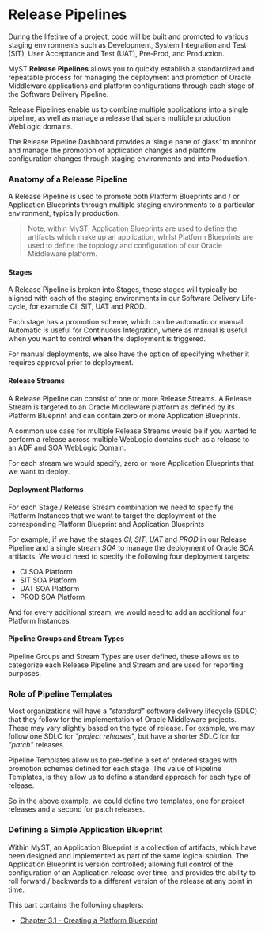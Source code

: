 # Release Pipelines
During the lifetime of a project, code will be built and promoted to various staging environments such as Development, System Integration and Test (SIT), User Acceptance and Test (UAT), Pre-Prod, and Production.

MyST **Release Pipelines** allows you to quickly establish a standardized and repeatable process for managing the deployment and promotion of Oracle Middleware applications and platform configurations through each stage of the Software Delivery Pipeline.

Release Pipelines enable us to combine multiple applications into a single pipeline, as well as manage a release that spans multiple production WebLogic domains.

The Release Pipeline Dashboard provides a ‘single pane of glass’ to monitor and manage the promotion of application changes and platform configuration changes through staging environments and into Production.


### Anatomy of a Release Pipeline
A Release Pipeline is used to promote both Platform Blueprints and / or Application Blueprints through multiple staging environments to a particular environment, typically production.

> Note; within MyST, Application Blueprints are used to define the artifacts which make up an application, whilst Platform Blueprints are used to define the topology and configuration of our Oracle Middleware platform.

#### Stages
A Release Pipeline is broken into Stages, these stages will typically be aligned with each of the staging environments in our Software Delivery Life-cycle, for example CI, SIT, UAT and PROD.

Each stage has a promotion scheme, which can be automatic or manual. Automatic is useful for Continuous Integration, where as manual is useful when you want to control **when** the deployment is triggered. 

For manual deployments, we also have the option of specifying whether it requires approval prior to deployment.

#### Release Streams
A Release Pipeline can consist of one or more Release Streams. A Release Stream is targeted to an Oracle Middleware platform as defined by its Platform Blueprint and can contain zero or more Application Blueprints. 

A common use case for multiple Release Streams would be if you wanted to perform a release across multiple WebLogic domains such as a release to an ADF and SOA WebLogic Domain.

For each stream we would specify, zero or more Application Blueprints that we want to deploy.

#### Deployment Platforms
For each Stage / Release Stream combination we need to specify the Platform Instances that we want to target the deployment of the corresponding Platform Blueprint and Application Blueprints 

For example, if we have the stages *CI*, *SIT*, *UAT* and *PROD* in our Release Pipeline and a single stream *SOA* to manage the deployment of Oracle SOA artifacts. We would need to specify the following four deployment targets:

* CI SOA Platform
* SIT SOA Platform
* UAT SOA Platform
* PROD SOA Platform 

And for every additional stream, we would need to add an additional four Platform Instances.

#### Pipeline Groups and Stream Types
Pipeline Groups and Stream Types are user defined, these allows us to categorize each Release Pipeline and Stream and are used for reporting purposes. 

### Role of Pipeline Templates
Most organizations will have a *"standard"* software delivery lifecycle (SDLC) that they follow for the implementation of Oracle Middleware projects. These may vary slightly based on the type of release. For example, we may follow one SDLC for *"project releases"*, but have a shorter SDLC for   for *"patch"* releases.

Pipeline Templates allow us to pre-define a set of ordered stages with promotion schemes defined for each stage. The value of Pipeline Templates, is they allow us to define a standard approach for each type of release.

So in the above example, we could define two templates, one for project releases and a second for patch releases.



### Defining a Simple Application Blueprint 
Within MyST, an Application Blueprint is a collection of artifacts, which have been designed and implemented as part of the same logical solution. The Application Blueprint is version controlled; allowing full control of the configuration of an Application release over time, and provides the ability to roll forward / backwards to a different version of the release at any point in time.

This part contains the following chapters:

* [Chapter 3.1 - Creating a Platform Blueprint](/part3/3.1.createPlatformBlueprint/3.1.0.createPlatformBlueprint.md)   

